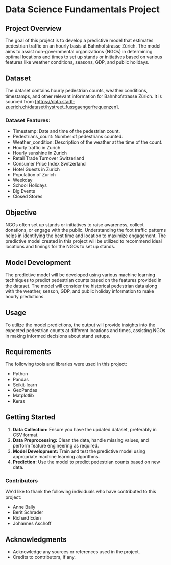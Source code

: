 # Data Science Fundamentals Project

## Project Overview

The goal of this project is to develop a predictive model that estimates pedestrian traffic on an hourly basis at Bahnhofstrasse Zürich. The model aims to assist non-governmental organizations (NGOs) in determining optimal locations and times to set up stands or initiatives based on various features like weather conditions, seasons, GDP, and public holidays.

## Dataset

The dataset contains hourly pedestrian counts, weather conditions, timestamps, and other relevant information for Bahnhofstrasse Zürich. It is sourced from [https://data.stadt-zuerich.ch/dataset/hystreet_fussgaengerfrequenzen].

### Dataset Features:

- Timestamp: Date and time of the pedestrian count.
- Pedestrians_count: Number of pedestrians counted.
- Weather_condition: Description of the weather at the time of the count.
- Hourly traffic in Zurich
- Hourly sunshine in Zurich
- Retail Trade Turnover Switzerland
- Consumer Price Index Switzerland
- Hotel Guests in Zurich
- Population of Zurich
- Weekday
- School Holidays
- Big Events
- Closed Stores

## Objective

NGOs often set up stands or initiatives to raise awareness, collect donations, or engage with the public. Understanding the foot traffic patterns helps in identifying the best time and location to maximize engagement. The predictive model created in this project will be utilized to recommend ideal locations and timings for the NGOs to set up stands.

## Model Development

The predictive model will be developed using various machine learning techniques to predict pedestrian counts based on the features provided in the dataset. The model will consider the historical pedestrian data along with the weather, season, GDP, and public holiday information to make hourly predictions.

## Usage

To utilize the model predictions, the output will provide insights into the expected pedestrian counts at different locations and times, assisting NGOs in making informed decisions about stand setups.

## Requirements

The following tools and libraries were used in this project:

- Python
- Pandas
- Scikit-learn
- GeoPandas
- Matplotlib
- Keras

## Getting Started

1. **Data Collection:** Ensure you have the updated dataset, preferably in CSV format.
2. **Data Preprocessing:** Clean the data, handle missing values, and perform feature engineering as required.
3. **Model Development:** Train and test the predictive model using appropriate machine learning algorithms.
4. **Prediction:** Use the model to predict pedestrian counts based on new data.

### Contributors

We'd like to thank the following individuals who have contributed to this project:

- Anne Bally
- Berit Schrader
- Richard Eden
- Johannes Aschoff

## Acknowledgments

- Acknowledge any sources or references used in the project.
- Credits to contributors, if any.
